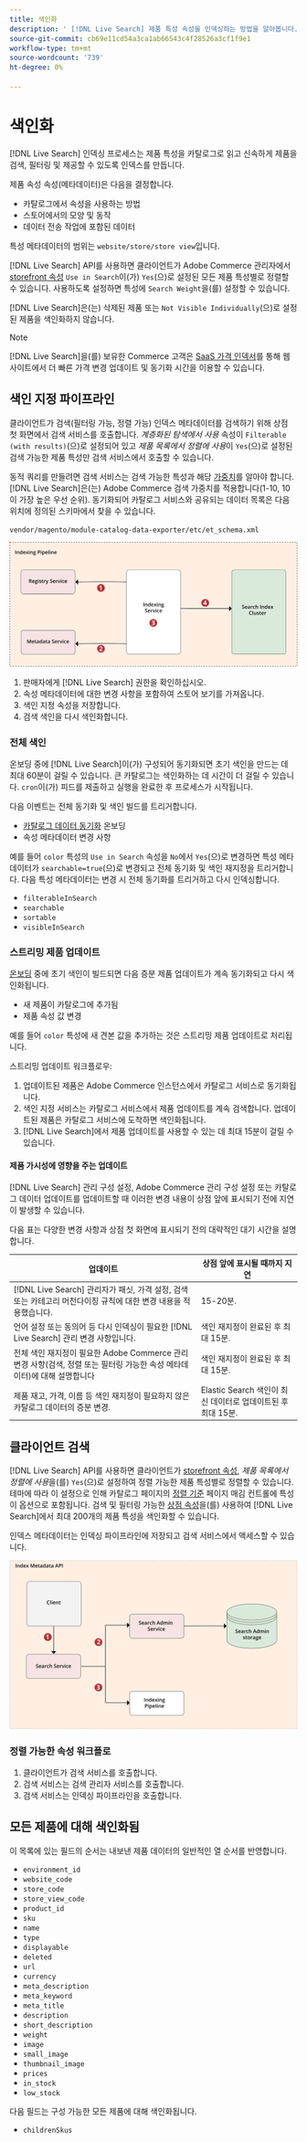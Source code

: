 ```yaml
---
title: 색인화
description: ' [!DNL Live Search] 제품 특성 속성을 인덱싱하는 방법을 알아봅니다.'
source-git-commit: cb69e11cd54a3ca1ab66543c4f28526a3cf1f9e1
workflow-type: tm+mt
source-wordcount: '739'
ht-degree: 0%

---
```


# 색인화

[!DNL Live Search] 인덱싱 프로세스는 제품 특성을 카탈로그로 읽고 신속하게 제품을 검색, 필터링 및 제공할 수 있도록 인덱스를 만듭니다.

제품 속성 속성(메타데이터)은 다음을 결정합니다.

* 카탈로그에서 속성을 사용하는 방법
* 스토어에서의 모양 및 동작
* 데이터 전송 작업에 포함된 데이터

특성 메타데이터의 범위는 `website/store/store view`입니다.

[!DNL Live Search] API를 사용하면 클라이언트가 Adobe Commerce 관리자에서 [storefront 속성](https://experienceleague.adobe.com/en/docs/commerce-admin/catalog/product-attributes/product-attributes) `Use in Search`이(가) `Yes`(으)로 설정된 모든 제품 특성별로 정렬할 수 있습니다. 사용하도록 설정하면 특성에 `Search Weight`을(를) 설정할 수 있습니다.

[!DNL Live Search]은(는) 삭제된 제품 또는 `Not Visible Individually`(으)로 설정된 제품을 색인화하지 않습니다.

>[!NOTE]
>
> [!DNL Live Search]을(를) 보유한 Commerce 고객은 [SaaS 가격 인덱서](../price-index/price-indexing.md)를 통해 웹 사이트에서 더 빠른 가격 변경 업데이트 및 동기화 시간을 이용할 수 있습니다.

## 색인 지정 파이프라인

클라이언트가 검색(필터링 가능, 정렬 가능) 인덱스 메타데이터를 검색하기 위해 상점 첫 화면에서 검색 서비스를 호출합니다. *계층화된 탐색에서 사용* 속성이 `Filterable (with results)`(으)로 설정되어 있고 *제품 목록에서 정렬에 사용*&#x200B;이 `Yes`(으)로 설정된 검색 가능한 제품 특성만 검색 서비스에서 호출할 수 있습니다.

동적 쿼리를 만들려면 검색 서비스는 검색 가능한 특성과 해당 [가중치](https://experienceleague.adobe.com/en/docs/commerce-admin/catalog/catalog/search/search-results)를 알아야 합니다. [!DNL Live Search]은(는) Adobe Commerce 검색 가중치를 적용합니다(1-10, 10이 가장 높은 우선 순위). 동기화되어 카탈로그 서비스와 공유되는 데이터 목록은 다음 위치에 정의된 스키마에서 찾을 수 있습니다.

`vendor/magento/module-catalog-data-exporter/etc/et_schema.xml`

![[!DNL Live Search] 인덱싱 클라이언트 검색 다이어그램](assets/indexing-pipeline.svg)

1. 판매자에게 [!DNL Live Search] 권한을 확인하십시오.
1. 속성 메타데이터에 대한 변경 사항을 포함하여 스토어 보기를 가져옵니다.
1. 색인 지정 속성을 저장합니다.
1. 검색 색인을 다시 색인화합니다.

### 전체 색인

온보딩 중에 [!DNL Live Search]이(가) 구성되어 동기화되면 초기 색인을 만드는 데 최대 60분이 걸릴 수 있습니다. 큰 카탈로그는 색인화하는 데 시간이 더 걸릴 수 있습니다. `cron`이(가) 피드를 제출하고 실행을 완료한 후 프로세스가 시작됩니다.

다음 이벤트는 전체 동기화 및 색인 빌드를 트리거합니다.

* [카탈로그 데이터 동기화](install.md#synchronize-catalog-data) 온보딩
* 속성 메타데이터 변경 사항

예를 들어 `color` 특성의 `Use in Search` 속성을 `No`에서 `Yes`(으)로 변경하면 특성 메타데이터가 `searchable=true`(으)로 변경되고 전체 동기화 및 색인 재지정을 트리거합니다. 다음 특성 메타데이터는 변경 시 전체 동기화를 트리거하고 다시 인덱싱합니다.

* `filterableInSearch`
* `searchable`
* `sortable`
* `visibleInSearch`

### 스트리밍 제품 업데이트

[온보딩](install.md#synchronize-catalog-data) 중에 초기 색인이 빌드되면 다음 증분 제품 업데이트가 계속 동기화되고 다시 색인화됩니다.

* 새 제품이 카탈로그에 추가됨
* 제품 속성 값 변경

예를 들어 `color` 특성에 새 견본 값을 추가하는 것은 스트리밍 제품 업데이트로 처리됩니다.

스트리밍 업데이트 워크플로우:

1. 업데이트된 제품은 Adobe Commerce 인스턴스에서 카탈로그 서비스로 동기화됩니다.
1. 색인 지정 서비스는 카탈로그 서비스에서 제품 업데이트를 계속 검색합니다. 업데이트된 제품은 카탈로그 서비스에 도착하면 색인화됩니다.
1. [!DNL Live Search]에서 제품 업데이트를 사용할 수 있는 데 최대 15분이 걸릴 수 있습니다.

#### 제품 가시성에 영향을 주는 업데이트

[!DNL Live Search] 관리 구성 설정, Adobe Commerce 관리 구성 설정 또는 카탈로그 데이터 업데이트를 업데이트할 때 이러한 변경 내용이 상점 앞에 표시되기 전에 지연이 발생할 수 있습니다.

다음 표는 다양한 변경 사항과 상점 첫 화면에 표시되기 전의 대략적인 대기 시간을 설명합니다.

| 업데이트 | 상점 앞에 표시될 때까지 지연 |
|---|---|
| [!DNL Live Search] 관리자가 패싯, 가격 설정, 검색 또는 카테고리 머천다이징 규칙에 대한 변경 내용을 적용했습니다. | 15-20분. |
| 언어 설정 또는 동의어 등 다시 인덱싱이 필요한 [!DNL Live Search] 관리 변경 사항입니다. | 색인 재지정이 완료된 후 최대 15분. |
| 전체 색인 재지정이 필요한 Adobe Commerce 관리 변경 사항(검색, 정렬 또는 필터링 가능한 속성 메타데이터)에 대해 설명합니다 | 색인 재지정이 완료된 후 최대 15분. |
| 제품 재고, 가격, 이름 등 색인 재지정이 필요하지 않은 카탈로그 데이터의 증분 변경. | Elastic Search 색인이 최신 데이터로 업데이트된 후 최대 15분. |

## 클라이언트 검색

[!DNL Live Search] API를 사용하면 클라이언트가 [storefront 속성](https://experienceleague.adobe.com/en/docs/commerce-admin/catalog/product-attributes/product-attributes), *제품 목록에서 정렬에 사용*&#x200B;을(를) `Yes`(으)로 설정하여 정렬 가능한 제품 특성별로 정렬할 수 있습니다. 테마에 따라 이 설정으로 인해 카탈로그 페이지의 [정렬 기준](https://experienceleague.adobe.com/en/docs/commerce-admin/catalog/catalog/navigation/navigation) 페이지 매김 컨트롤에 특성이 옵션으로 포함됩니다. 검색 및 필터링 가능한 [상점 속성](https://experienceleague.adobe.com/en/docs/commerce-admin/catalog/product-attributes/product-attributes)을(를) 사용하여 [!DNL Live Search]에서 최대 200개의 제품 특성을 색인화할 수 있습니다.

인덱스 메타데이터는 인덱싱 파이프라인에 저장되고 검색 서비스에서 액세스할 수 있습니다.

![[!DNL Live Search] 인덱스 메타데이터 API 다이어그램](assets/index-metadata-api.svg)

### 정렬 가능한 속성 워크플로

1. 클라이언트가 검색 서비스를 호출합니다.
1. 검색 서비스는 검색 관리자 서비스를 호출합니다.
1. 검색 서비스는 인덱싱 파이프라인을 호출합니다.

## 모든 제품에 대해 색인화됨

이 목록에 있는 필드의 순서는 내보낸 제품 데이터의 일반적인 열 순서를 반영합니다.

* `environment_id`
* `website_code`
* `store_code`
* `store_view_code`
* `product_id`
* `sku`
* `name`
* `type`
* `displayable`
* `deleted`
* `url`
* `currency`
* `meta_description`
* `meta_keyword`
* `meta_title`
* `description`
* `short_description`
* `weight`
* `image`
* `small_image`
* `thumbnail_image`
* `prices`
* `in_stock`
* `low_stock`

다음 필드는 구성 가능한 모든 제품에 대해 색인화됩니다.

* `childrenSkus`
